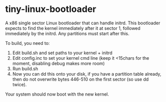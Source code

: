tiny-linux-bootloader
=====================

A x86 single sector Linux bootloader that can handle initrd.  This bootloader expects to find the kernel immediately after it at sector 1, followed immediately by the initrd.  Any partitions must start after this.

To build, you need to:

1. Edit build.sh and set paths to your kernel + initrd
2. Edit config.inc to set your kernel cmd line (keep it <15chars for the moment, disabling debug makes more room)
3. Run build.sh
4. Now you can dd this onto your disk, if you have a partition table already, then do not overwrite bytes 446-510 on the first sector (so use dd twice).

Your system should now boot with the new kernel.

